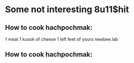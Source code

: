 # Some not interesting 8u11$hit

## How to cook hachpochmak:

1 meat 1 kusok of cheese 1 left feet of yours
newbee.lab
## How to cook hachpochmak:
